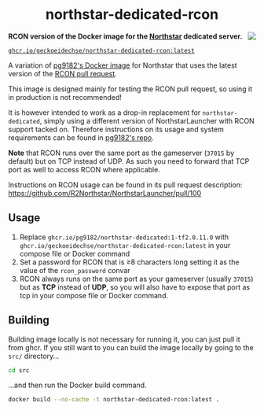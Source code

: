 <h1 align="center">northstar-dedicated-rcon</h1>

**RCON version of the Docker image for the [Northstar](https://northstar.tf) dedicated server.** <a href="https://github.com/GeckoEidechse/northstar-dedicated-rcon/actions/workflows/ci.yml"><img src="https://github.com/GeckoEidechse/northstar-dedicated-rcon/actions/workflows/ci.yml/badge.svg?branch=main&event=push" align="right"/></a>

[`ghcr.io/geckoeidechse/northstar-dedicated-rcon:latest`](https://ghcr.io/GeckoEidechse/northstar-dedicated-rcon)

A variation of [pg9182's Docker image](https://github.com/pg9182/northstar-dedicated/) for Northstar that uses the latest version of the [RCON pull request](https://github.com/R2Northstar/NorthstarLauncher/pull/100).

This image is designed mainly for testing the RCON pull request, so using it in production is not recommended!

It is however intended to work as a drop-in replacement for `northstar-dedicated`, simply using a different version of NorthstarLauncher with RCON support tacked on. Therefore instructions on its usage and system requirements can be found in [pg9182's repo](https://github.com/pg9182/northstar-dedicated/).

**Note** that RCON runs over the same port as the gameserver (`37015` by default) but on TCP instead of UDP. As such you need to forward that TCP port as well to access RCON where applicable.

Instructions on RCON usage can be found in its pull request description: https://github.com/R2Northstar/NorthstarLauncher/pull/100

## Usage

1. Replace `ghcr.io/pg9182/northstar-dedicated:1-tf2.0.11.0` with `ghcr.io/geckoeidechse/northstar-dedicated-rcon:latest` in your compose file or Docker command
2. Set a password for RCON that is ≥8 characters long setting it as the value of the `rcon_password` convar
3. RCON always runs on the same port as your gameserver (usually `37015`) but as **TCP** instead of **UDP**, so you will also have to expose that port as tcp in your compose file or Docker command.

## Building

Building image locally is not necessary for running it, you can just pull it from ghcr. If you still want to you can build the image locally by going to the `src/` directory...

```bash
cd src
```

...and then run the Docker build command.

```bash
docker build --no-cache -t northstar-dedicated-rcon:latest .
```
